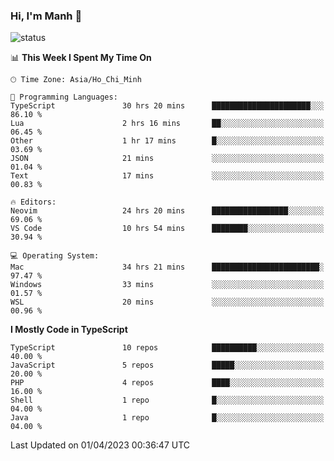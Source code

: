 ### Hi, I'm Manh 👋

![status](https://badge.stateful.com/manhhn01/status.svg)

<!--START_SECTION:waka-->
📊 **This Week I Spent My Time On** 

```text
🕑︎ Time Zone: Asia/Ho_Chi_Minh

💬 Programming Languages: 
TypeScript               30 hrs 20 mins      ██████████████████████░░░   86.10 % 
Lua                      2 hrs 16 mins       ██░░░░░░░░░░░░░░░░░░░░░░░   06.45 % 
Other                    1 hr 17 mins        █░░░░░░░░░░░░░░░░░░░░░░░░   03.69 % 
JSON                     21 mins             ░░░░░░░░░░░░░░░░░░░░░░░░░   01.04 % 
Text                     17 mins             ░░░░░░░░░░░░░░░░░░░░░░░░░   00.83 % 

🔥 Editors: 
Neovim                   24 hrs 20 mins      █████████████████░░░░░░░░   69.06 % 
VS Code                  10 hrs 54 mins      ████████░░░░░░░░░░░░░░░░░   30.94 % 

💻 Operating System: 
Mac                      34 hrs 21 mins      ████████████████████████░   97.47 % 
Windows                  33 mins             ░░░░░░░░░░░░░░░░░░░░░░░░░   01.57 % 
WSL                      20 mins             ░░░░░░░░░░░░░░░░░░░░░░░░░   00.96 % 
```

**I Mostly Code in TypeScript** 

```text
TypeScript               10 repos            ██████████░░░░░░░░░░░░░░░   40.00 % 
JavaScript               5 repos             █████░░░░░░░░░░░░░░░░░░░░   20.00 % 
PHP                      4 repos             ████░░░░░░░░░░░░░░░░░░░░░   16.00 % 
Shell                    1 repo              █░░░░░░░░░░░░░░░░░░░░░░░░   04.00 % 
Java                     1 repo              █░░░░░░░░░░░░░░░░░░░░░░░░   04.00 % 
```




 Last Updated on 01/04/2023 00:36:47 UTC
<!--END_SECTION:waka-->
